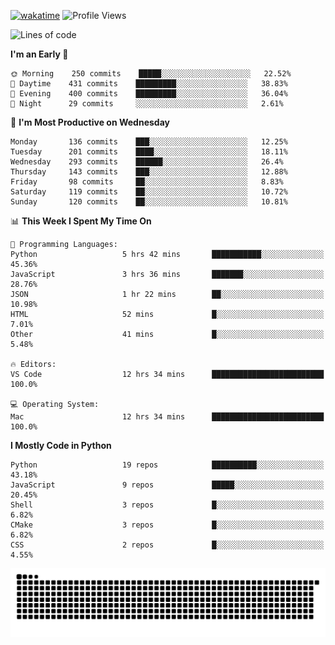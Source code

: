 [![wakatime](https://wakatime.com/badge/user/b920b284-3cde-4cd4-b72e-f7f22d050b16.svg)](https://wakatime.com/@b920b284-3cde-4cd4-b72e-f7f22d050b16)
![Profile Views](http://img.shields.io/badge/Profile%20Views-4586-blue)
<!--START_SECTION:waka-->
![Lines of code](https://img.shields.io/badge/From%20Hello%20World%20I%27ve%20Written--774%20Thousand%20lines%20of%20code-blue)

**I'm an Early 🐤** 

```text
🌞 Morning    250 commits    █████░░░░░░░░░░░░░░░░░░░░   22.52% 
🌆 Daytime    431 commits    █████████░░░░░░░░░░░░░░░░   38.83% 
🌃 Evening    400 commits    █████████░░░░░░░░░░░░░░░░   36.04% 
🌙 Night      29 commits     ░░░░░░░░░░░░░░░░░░░░░░░░░   2.61%

```
📅 **I'm Most Productive on Wednesday** 

```text
Monday       136 commits    ███░░░░░░░░░░░░░░░░░░░░░░   12.25% 
Tuesday      201 commits    ████░░░░░░░░░░░░░░░░░░░░░   18.11% 
Wednesday    293 commits    ██████░░░░░░░░░░░░░░░░░░░   26.4% 
Thursday     143 commits    ███░░░░░░░░░░░░░░░░░░░░░░   12.88% 
Friday       98 commits     ██░░░░░░░░░░░░░░░░░░░░░░░   8.83% 
Saturday     119 commits    ██░░░░░░░░░░░░░░░░░░░░░░░   10.72% 
Sunday       120 commits    ██░░░░░░░░░░░░░░░░░░░░░░░   10.81%

```


📊 **This Week I Spent My Time On** 

```text
💬 Programming Languages: 
Python                   5 hrs 42 mins       ███████████░░░░░░░░░░░░░░   45.36% 
JavaScript               3 hrs 36 mins       ███████░░░░░░░░░░░░░░░░░░   28.76% 
JSON                     1 hr 22 mins        ██░░░░░░░░░░░░░░░░░░░░░░░   10.98% 
HTML                     52 mins             █░░░░░░░░░░░░░░░░░░░░░░░░   7.01% 
Other                    41 mins             █░░░░░░░░░░░░░░░░░░░░░░░░   5.48%

🔥 Editors: 
VS Code                  12 hrs 34 mins      █████████████████████████   100.0%

💻 Operating System: 
Mac                      12 hrs 34 mins      █████████████████████████   100.0%

```

**I Mostly Code in Python** 

```text
Python                   19 repos            ██████████░░░░░░░░░░░░░░░   43.18% 
JavaScript               9 repos             █████░░░░░░░░░░░░░░░░░░░░   20.45% 
Shell                    3 repos             █░░░░░░░░░░░░░░░░░░░░░░░░   6.82% 
CMake                    3 repos             █░░░░░░░░░░░░░░░░░░░░░░░░   6.82% 
CSS                      2 repos             █░░░░░░░░░░░░░░░░░░░░░░░░   4.55%

```



<!--END_SECTION:waka-->
![Snake animation](https://raw.githubusercontent.com/timmypidashev/timmypidashev/main/commits.svg)
